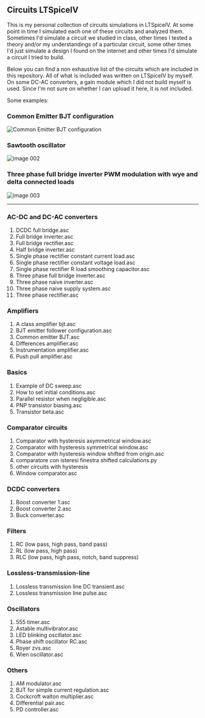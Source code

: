 ## Circuits LTSpiceIV

This is my personal collection of circuits simulations in LTSpiceIV. At some point in time I simulated each one of these circuits and analyzed them. Sometimes I'd simulate a circuit we studied in class, other times I tested a theory and/or my understandings of a particular circuit, some other times I'd just simulate a design I found on the internet and other times I'd simulate a circuit I tried to build.

Below you can find a non exhaustive list of the circuits which are included in this repository. All of what is included was written on LTSpiceIV by myself. On some DC-AC converters, a gain module which I did not build myself is used. Since I'm not sure on whether I can upload it here, it is not included.

Some examples:

### Common Emitter BJT configuration
![Common Emitter BJT configuration](https://user-images.githubusercontent.com/13961654/53668789-30dada00-3c75-11e9-9655-df0a41e2482b.png)
### Sawtooth oscillator
![image 002](https://user-images.githubusercontent.com/13961654/53668794-320c0700-3c75-11e9-8d3c-cfd66af27392.png)
### Three phase full bridge inverter PWM modulation with wye and delta connected loads
![image 003](https://user-images.githubusercontent.com/13961654/53668796-33d5ca80-3c75-11e9-9dc6-d9cf26519e03.png)

---

### AC-DC and DC-AC converters

1. DCDC full bridge.asc
2. Full bridge inverter.asc
3. Full bridge rectifier.asc
4. Half bridge inverter.asc
5. Single phase rectifier constant current load.asc
6. Single phase rectifier constant voltage load.asc
7. Single phase rectifier R load smoothing capacitor.asc
8. Three phase full bridge inverter.asc
9. Three phase naive inverter.asc
10. Three phase naive supply system.asc
11. Three phase rectifier.asc

### Amplifiers

1. A class amplifier bjt.asc
2. BJT emitter follower configuration.asc
3. Common emitter BJT.asc
4. Differences amplifier.asc
5. Instrumentation amplifier.asc
6. Push pull amplifier.asc

### Basics

1. Example of DC sweep.asc
2. How to set initial conditions.asc
3. Parallel resistor when negligible.asc
4. PNP transistor biasing.asc
5. Transistor beta.asc

### Comparator circuits

1. Comparator with hysteresis asymmetrical window.asc
2. Comparator with hysteresis symmetrical window.asc
3. Comparator with hysteresis window shifted from origin.asc
4. comparatore con isteresi finestra shifted calculations.py
5. other circuits with hysteresis
6. Window comparator.asc

### DCDC converters

1. Boost converter 1.asc
2. Boost converter 2.asc
3. Buck converter.asc

### Filters

1. RC (low pass, high pass, band pass)
2. RL (low pass, high pass)
3. RLC (low pass, high pass, notch, band suppress)

### Lossless-transmission-line

1. Lossless transmission line DC transient.asc
2. Lossless transmission line pulse.asc

### Oscillators

1. 555 timer.asc
2. Astable multivibrator.asc
3. LED blinking oscillator.asc
4. Phase shift oscillator RC.asc
5. Royer zvs.asc
6. Wien oscillator.asc

### Others

1. AM modulator.asc
2. BJT for simple current regulation.asc
3. Cockcroft walton multiplier.asc
4. Differential pair.asc
5. PD controller.asc
